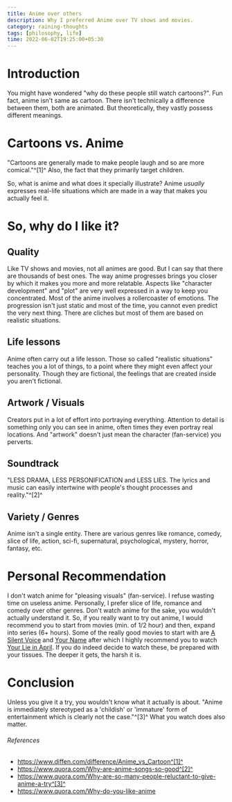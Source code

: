 ```yaml
---
title: Anime over others
description: Why I preferred Anime over TV shows and movies.
category: raining-thoughts
tags: [philosophy, life]
time: 2022-06-02T19:25:00+05:30
---
```


# Introduction

You might have wondered "why do these people still watch cartoons?". Fun fact, anime isn't same as cartoon. There isn't technically a difference between them, both are animated. But theoretically, they vastly possess different meanings.

# Cartoons vs. Anime

"Cartoons are generally made to make people laugh and so are more comical."^[1]^ Also, the fact that they primarily target children.

So, what is anime and what does it specially illustrate? Anime _usually_ expresses real-life situations which are made in a way that makes you actually feel it.

# So, why do I like it?

## Quality

Like TV shows and movies, not all animes are good. But I can say that there are thousands of best ones. The way anime progresses brings you closer by which it makes you more and more relatable. Aspects like "character development" and "plot" are very well expressed in a way to keep you concentrated. Most of the anime involves a rollercoaster of emotions. The progression isn't just static and most of the time, you cannot even predict the very next thing. There are cliches but most of them are based on realistic situations.

## Life lessons

Anime often carry out a life lesson. Those so called "realistic situations" teaches you a lot of things, to a point where they might even affect your personality. Though they are fictional, the feelings that are created inside you aren't fictional.

## Artwork / Visuals

Creators put in a lot of effort into portraying everything. Attention to detail is something only you can see in anime, often times they even portray real locations. And "artwork" doesn't just mean the character (fan-service) you perverts.

## Soundtrack

"LESS DRAMA, LESS PERSONIFICATION and LESS LIES. The lyrics and music can easily intertwine with people's thought processes and reality."^[2]^

## Variety / Genres

Anime isn't a single entity. There are various genres like romance, comedy, slice of life, action, sci-fi, supernatural, psychological, mystery, horror, fantasy, etc.

# Personal Recommendation

I don't watch anime for "pleasing visuals" (fan-service). I refuse wasting time on useless anime. Personally, I prefer slice of life, romance and comedy over other genres. Don't watch anime for the sake, you wouldn't actually understand it. So, if you really want to try out anime, I would recommend you to start from movies (min. of 1/2 hour) and then, expand into series (6+ hours). Some of the really good movies to start with are [A Silent Voice](https://anilist.co/anime/20954/Koe-no-Katachi) and [Your Name](https://anilist.co/anime/21519/Kimi-no-Na-wa/) after which I highly recommend you to watch [Your Lie in April](https://anilist.co/anime/20665/Shigatsu-wa-Kimi-no-Uso/). If you do indeed decide to watch these, be prepared with your tissues. The deeper it gets, the harsh it is.

# Conclusion

Unless you give it a try, you wouldn't know what it actually is about. "Anime is immediately stereotyped as a 'childish' or 'immature' form of entertainment which is clearly not the case."^[3]^ What you watch does also matter.

###### References

-   https://www.diffen.com/difference/Anime_vs_Cartoon^[1]^
-   https://www.quora.com/Why-are-anime-songs-so-good^[2]^
-   https://www.quora.com/Why-are-so-many-people-reluctant-to-give-anime-a-try^[3]^
-   https://www.quora.com/Why-do-you-like-anime
